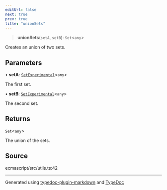 ```yaml
---
editUrl: false
next: true
prev: true
title: "unionSets"
---
```


> **unionSets**(`setA`, `setB`): `Set`\<`any`\>

Creates an union of two sets.

## Parameters

• **setA**: [`SetExperimental`](/api/namespaces/utils/interfaces/setexperimental/)\<`any`\>

The first set.

• **setB**: [`SetExperimental`](/api/namespaces/utils/interfaces/setexperimental/)\<`any`\>

The second set.

## Returns

`Set`\<`any`\>

The union of the sets.

## Source

ecmascript/src/utils.ts:42

***

Generated using [typedoc-plugin-markdown](https://www.npmjs.com/package/typedoc-plugin-markdown) and [TypeDoc](https://typedoc.org/)
